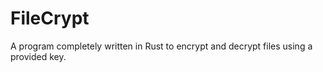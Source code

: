 # FileCrypt

A program completely written in Rust to encrypt and decrypt files using a provided key.
